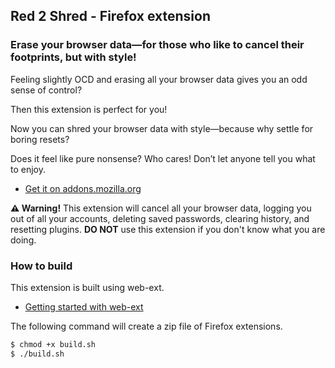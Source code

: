 ## Red 2 Shred - Firefox extension

### Erase your browser data—for those who like to cancel their footprints, but with style!

Feeling slightly OCD and erasing all your browser data gives you an odd sense of control? 

Then this extension is perfect for you! 

Now you can shred your browser data with style—because why settle for boring resets?

Does it feel like pure nonsense? Who cares! Don’t let anyone tell you what to enjoy.

- [Get it on addons.mozilla.org](https://addons.mozilla.org/en-US/firefox/addon/red-2-shred/)

**⚠️ Warning!** This extension will cancel all your browser data, logging you out of all your accounts, deleting saved passwords, clearing history, and resetting plugins. **DO NOT** use this extension if you don't know what you are doing. 

### How to build

This extension is built using web-ext.

- [Getting started with web-ext](https://extensionworkshop.com/documentation/develop/getting-started-with-web-ext/)

The following command will create a zip file of Firefox extensions.

```sh
$ chmod +x build.sh
$ ./build.sh
```
